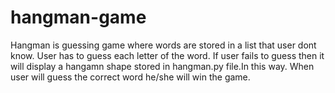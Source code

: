 # hangman-game
Hangman is guessing game where words are stored in a list that user dont know. User has to guess each letter of the word. If user fails to guess then it will display
a hangamn shape stored in hangman.py file.In this way. When user will guess the correct word he/she will win the game.
